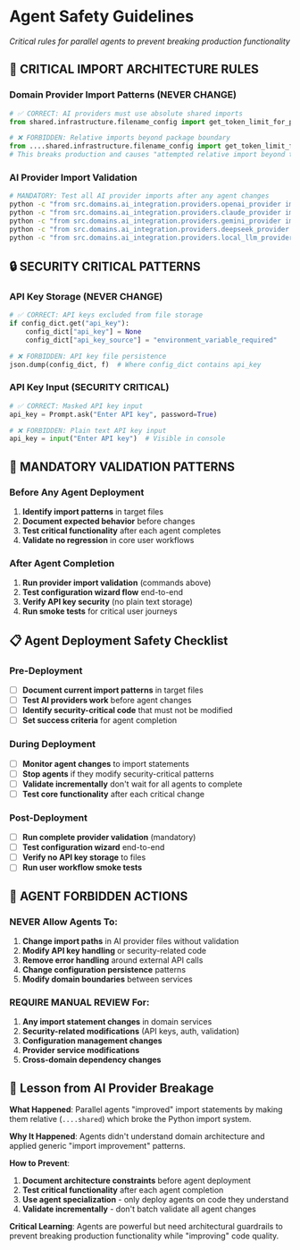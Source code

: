 # Agent Safety Guidelines
*Critical rules for parallel agents to prevent breaking production functionality*

## 🚨 **CRITICAL IMPORT ARCHITECTURE RULES**

### **Domain Provider Import Patterns (NEVER CHANGE)**
```python
# ✅ CORRECT: AI providers must use absolute shared imports
from shared.infrastructure.filename_config import get_token_limit_for_provider

# ❌ FORBIDDEN: Relative imports beyond package boundary  
from ....shared.infrastructure.filename_config import get_token_limit_for_provider
# This breaks production and causes "attempted relative import beyond top-level package"
```

### **AI Provider Import Validation**
```bash
# MANDATORY: Test all AI provider imports after any agent changes
python -c "from src.domains.ai_integration.providers.openai_provider import OpenAIProvider; print('✅')"
python -c "from src.domains.ai_integration.providers.claude_provider import ClaudeProvider; print('✅')"  
python -c "from src.domains.ai_integration.providers.gemini_provider import GeminiProvider; print('✅')"
python -c "from src.domains.ai_integration.providers.deepseek_provider import DeepseekProvider; print('✅')"
python -c "from src.domains.ai_integration.providers.local_llm_provider import LocalLLMProvider; print('✅')"
```

## 🔒 **SECURITY CRITICAL PATTERNS**

### **API Key Storage (NEVER CHANGE)**
```python
# ✅ CORRECT: API keys excluded from file storage
if config_dict.get("api_key"):
    config_dict["api_key"] = None
    config_dict["api_key_source"] = "environment_variable_required"

# ❌ FORBIDDEN: API key file persistence
json.dump(config_dict, f)  # Where config_dict contains api_key
```

### **API Key Input (SECURITY CRITICAL)**
```python
# ✅ CORRECT: Masked API key input
api_key = Prompt.ask("Enter API key", password=True)

# ❌ FORBIDDEN: Plain text API key input  
api_key = input("Enter API key")  # Visible in console
```

## 🧪 **MANDATORY VALIDATION PATTERNS**

### **Before Any Agent Deployment**
1. **Identify import patterns** in target files
2. **Document expected behavior** before changes
3. **Test critical functionality** after each agent completes
4. **Validate no regression** in core user workflows

### **After Agent Completion**
1. **Run provider import validation** (commands above)
2. **Test configuration wizard flow** end-to-end
3. **Verify API key security** (no plain text storage)
4. **Run smoke tests** for critical user journeys

## 📋 **Agent Deployment Safety Checklist**

### **Pre-Deployment**
- [ ] **Document current import patterns** in target files
- [ ] **Test AI providers work** before agent changes
- [ ] **Identify security-critical code** that must not be modified
- [ ] **Set success criteria** for agent completion

### **During Deployment**
- [ ] **Monitor agent changes** to import statements
- [ ] **Stop agents** if they modify security-critical patterns
- [ ] **Validate incrementally** don't wait for all agents to complete
- [ ] **Test core functionality** after each critical change

### **Post-Deployment** 
- [ ] **Run complete provider validation** (mandatory)
- [ ] **Test configuration wizard** end-to-end
- [ ] **Verify no API key storage** to files
- [ ] **Run user workflow smoke tests**

## 🚫 **AGENT FORBIDDEN ACTIONS**

### **NEVER Allow Agents To:**
1. **Change import paths** in AI provider files without validation
2. **Modify API key handling** or security-related code
3. **Remove error handling** around external API calls
4. **Change configuration persistence** patterns
5. **Modify domain boundaries** between services

### **REQUIRE MANUAL REVIEW For:**
1. **Any import statement changes** in domain services
2. **Security-related modifications** (API keys, auth, validation)
3. **Configuration management changes**
4. **Provider service modifications**  
5. **Cross-domain dependency changes**

## 🎯 **Lesson from AI Provider Breakage**

**What Happened**: Parallel agents "improved" import statements by making them relative (`....shared`) which broke the Python import system.

**Why It Happened**: Agents didn't understand domain architecture and applied generic "import improvement" patterns.

**How to Prevent**: 
1. **Document architecture constraints** before agent deployment
2. **Test critical functionality** after each agent completion
3. **Use agent specialization** - only deploy agents on code they understand
4. **Validate incrementally** - don't batch validate all agent changes

**Critical Learning**: Agents are powerful but need architectural guardrails to prevent breaking production functionality while "improving" code quality.